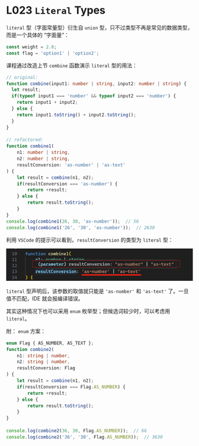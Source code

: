 # L023 `Literal` Types



`literal` 型（字面常量型）衍生自 `union` 型，只不过类型不再是常见的数据类型，而是一个具体的 “字面量”：

```js
const weight = 2.8;
const flag = 'option1' | 'option2';
```



课程通过改造上节 `combine` 函数演示 `literal` 型的用法：

```ts
// original:
function combine(input1: number | string, input2: number | string) {
  let result;
  if(typeof input1 === 'number' && typeof input2 === 'number') {
    return input1 + input2;
  } else {
    return input1.toString() + input2.toString();
  }
}

// refactored:
function combine1(
    n1: number | string, 
    n2: number | string, 
    resultConversion: 'as-number' | 'as-text'
) {
    let result = combine(n1, n2);
    if(resultConversion === 'as-number') {
        return +result;
    } else {
        return result.toString();
    }
}
console.log(combine1(26, 30, 'as-number'));  // 56
console.log(combine1('26', '30', 'as-number'));  // 2630
```

利用 `VSCode` 的提示可以看到，`resultConversion` 的类型为 `literal` 型：

![literal types](./../assets/23-1.png)

`literal` 型声明后，该参数的取值就只能是 `'as-number'` 和 `'as-text'` 了。一旦值不匹配，IDE 就会报编译错误。

其实这种情况下也可以采用 `enum` 枚举型；但候选词较少时，可以考虑用 `literal`。



附： `enum` 方案：

```ts
enum Flag { AS_NUMBER, AS_TEXT };
function combine2(
    n1: string | number,
    n2: string | number,
    resultConversion: Flag
) {
    let result = combine(n1, n2);
    if(resultConversion === Flag.AS_NUMBER) {
        return +result;
    } else {
        return result.toString();
    }
}

console.log(combine2(36, 30, Flag.AS_NUMBER));  // 66
console.log(combine2('36', '30', Flag.AS_NUMBER));  // 3630
```


